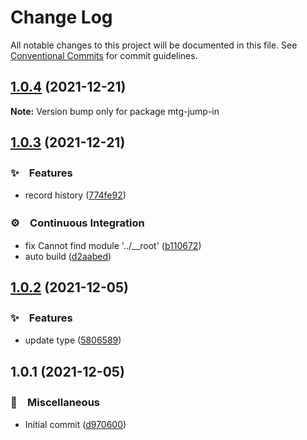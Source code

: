 # Change Log

All notable changes to this project will be documented in this file.
See [Conventional Commits](https://conventionalcommits.org) for commit guidelines.

## [1.0.4](https://github.com/bluelovers/mtg-jump-in/compare/mtg-jump-in@1.0.3...mtg-jump-in@1.0.4) (2021-12-21)

**Note:** Version bump only for package mtg-jump-in





## [1.0.3](https://github.com/bluelovers/mtg-jump-in/compare/mtg-jump-in@1.0.2...mtg-jump-in@1.0.3) (2021-12-21)


### ✨　Features

* record history ([774fe92](https://github.com/bluelovers/mtg-jump-in/commit/774fe92040ec762c91700fa7ab3d2bbe3fde0072))


### ⚙️　Continuous Integration

* fix Cannot find module '../__root' ([b110672](https://github.com/bluelovers/mtg-jump-in/commit/b1106728927bda3391d59d4f896210c3cb81c5e3))
* auto build ([d2aabed](https://github.com/bluelovers/mtg-jump-in/commit/d2aabed22c3a8993ea5fde0690ed3c4b1cd2187d))





## [1.0.2](https://github.com/bluelovers/mtg-jump-in/compare/mtg-jump-in@1.0.1...mtg-jump-in@1.0.2) (2021-12-05)


### ✨　Features

* update type ([5806589](https://github.com/bluelovers/mtg-jump-in/commit/58065893f1352ed818038b16486b4b793428036e))





## 1.0.1 (2021-12-05)


### 🔖　Miscellaneous

* Initial commit ([d970600](https://github.com/bluelovers/mtg-jump-in/commit/d97060061180a9ba2e1ae06c3e52ea1b9f4ca71f))
